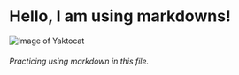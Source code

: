 # Hello, I am using markdowns!

![Image of Yaktocat](https://octodex.github.com/images/yaktocat.png)

###### Practicing using markdown in this file.
